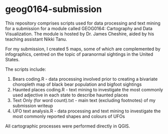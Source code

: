# geog0164-submission
This repository comprises scripts used for data processing and text mining for a submission for a module called GEOG0164: Cartography and Data Visualization. The module is hosted by Dr. James Cheshire, aided by his teaching assistant Nikki Tanu. 

For my submission, I created 5 maps, some of which are complemented by infographics, centred on the topic of paranormal sightings in the United States. 

The scripts include:
1. Bears coding.R -  data processing involved prior to creating a bivariate choropleth map of black bear population and bigfoot sightings 
2. Haunted places coding.R - text mining to investigate the most commonly used adjective in each state to describe haunted places
3. Text Only (for word count).txt - main text (excluding footnotes) of my submission writeup 
4. UFO text analysis.R - data processing and text mining to investigate the most commonly reported shapes and colours of UFOs 

All cartographic processes were performed directly in QGIS. 
